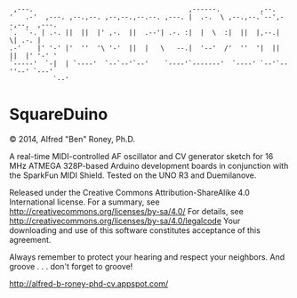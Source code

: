 
     ,---.                                       ,------.          ,--.   
    '   .-'  ,---. ,--.,--. ,--,--.,--.--. ,---. |  .-.  \ ,--.,--.`--',--,--,  ,---.
    `.  `-. | .-. ||  ||  |' ,-.  ||  .--'| .-. :|  |  \  :|  ||  |,--.|      \| .-. |
    .-'    |' '-' |'  ''  '\ '-'  ||  |   \   --.|  '--'  /'  ''  '|  ||  ||  |' '-' '
    `-----'  `-|  | `----'  `--`--'`--'    `----'`-------'  `----' `--'`--''--' `---'
               `--'

SquareDuino
===========
&copy; 2014, Alfred "Ben" Roney, Ph.D.

A real-time MIDI-controlled AF oscillator and CV generator sketch for
16 MHz ATMEGA 328P-based Arduino development boards in conjunction with
the SparkFun MIDI Shield. Tested on the UNO R3 and Duemilanove.
 
Released under the Creative Commons Attribution-ShareAlike 4.0 International
license. For a summary, see http://creativecommons.org/licenses/by-sa/4.0/
For details, see http://creativecommons.org/licenses/by-sa/4.0/legalcode
Your downloading and use of this software constitutes acceptance of this
agreement.

Always remember to protect your hearing and respect your neighbors.
And groove . . . don't forget to groove!

http://alfred-b-roney-phd-cv.appspot.com/
